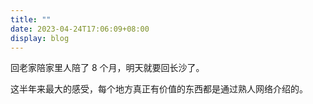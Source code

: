 ```yaml
---
title: ""
date: 2023-04-24T17:06:09+08:00
display: blog
---
```


回老家陪家里人陪了 8 个月，明天就要回长沙了。

这半年来最大的感受，每个地方真正有价值的东西都是通过熟人网络介绍的。
